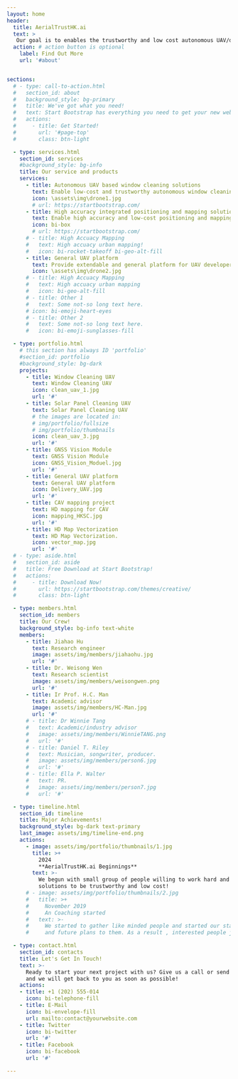 ```yaml
---
layout: home
header:
  title: AerialTrustHK.ai
  text: >
   Our goal is to enables the trustworthy and low cost autonomous UAV/drone based window cleaning in Hong Kong!
  action: # action button is optional
    label: Find Out More
    url: '#about'


sections:
  # - type: call-to-action.html
  #   section_id: about
  #   background_style: bg-primary
  #   title: We've got what you need!
  #   text: Start Bootstrap has everything you need to get your new website up and running in no time! All of the templates and themes on Start Bootstrap are open source, free to download, and easy to use. No strings attached!
  #   actions:
  #     - title: Get Started!
  #       url: '#page-top'
  #       class: btn-light

  - type: services.html
    section_id: services
    #background_style: bg-info
    title: Our service and products
    services:
      - title: Autonomous UAV based window cleaning solutions
        text: Enable low-cost and trustworthy autonomous window cleaning and buildings cleaning
        icon: \assets\img\drone1.jpg
        # url: https://startbootstrap.com/
      - title: High accuracy integrated positioning and mapping solutions
        text: Enable high accuracy and low-cost positioning and mapping service in diverse scenarios for drones with GNSS, IMU, vision and LiDAR
        icon: bi-box
        # url: https://startbootstrap.com/
      # - title: High Accuacy Mapping
      #   text: High accuacy urban mapping!
      #   icon: bi-rocket-takeoff bi-geo-alt-fill
      - title: General UAV platform
        text: Provide extendable and general platform for UAV developers, offering tools to design, test, and deploy UAV systems and modules 
        icon: \assets\img\drone2.jpg
      # - title: High Accuacy Mapping
      #   text: High accuacy urban mapping
      #   icon: bi-geo-alt-fill
      # - title: Other 1
      #   text: Some not-so long text here.
      # icon: bi-emoji-heart-eyes
      # - title: Other 2
      #   text: Some not-so long text here.
      #   icon: bi-emoji-sunglasses-fill

  - type: portfolio.html
    # this section has always ID 'portfolio'
    #section_id: portfolio
    #background_style: bg-dark
    projects:
      - title: Window Cleaning UAV 
        text: Window Cleaning UAV
        icon: clean_uav_1.jpg
        url: '#'
      - title: Solar Panel Cleaning UAV
        text: Solar Panel Cleaning UAV
        # the images are located in:
        # img/portfolio/fullsize
        # img/portfolio/thumbnails
        icon: clean_uav_3.jpg
        url: '#'
      - title: GNSS Vision Module
        text: GNSS Vision Module
        icon: GNSS_Vision_Moduel.jpg
        url: '#'
      - title: General UAV platform
        text: General UAV platform
        icon: Delivery_UAV.jpg
        url: '#'
      - title: CAV mapping project
        text: HD mapping for CAV
        icon: mapping_HKSC.jpg
        url: '#'
      - title: HD Map Vectorization
        text: HD Map Vectorization.
        icon: vector_map.jpg
        url: '#'
  # - type: aside.html
  #   section_id: aside
  #   title: Free Download at Start Bootstrap!
  #   actions:
  #     - title: Download Now!
  #       url: https://startbootstrap.com/themes/creative/
  #       class: btn-light

  - type: members.html
    section_id: members
    title: Our Crew!
    background_style: bg-info text-white
    members:
      - title: Jiahao Hu
        text: Research engineer
        image: assets/img/members/jiahaohu.jpg
        url: '#'
      - title: Dr. Weisong Wen
        text: Research scientist
        image: assets/img/members/weisongwen.png
        url: '#'
      - title: Ir Prof. H.C. Man
        text: Academic advisor
        image: assets/img/members/HC-Man.jpg
        url: '#'
      # - title: Dr Winnie Tang
      #   text: Academic/industry advisor
      #   image: assets/img/members/WinnieTANG.png
      #   url: '#'
      # - title: Daniel T. Riley
      #   text: Musician, songwriter, producer.
      #   image: assets/img/members/person6.jpg
      #   url: '#'
      # - title: Ella P. Walter
      #   text: PR.
      #   image: assets/img/members/person7.jpg
      #   url: '#'

  - type: timeline.html
    section_id: timeline
    title: Major Achievements!
    background_style: bg-dark text-primary
    last_image: assets/img/timeline-end.png
    actions:
      - image: assets/img/portfolio/thumbnails/1.jpg
        title: >+
          2024
          **AerialTrustHK.ai Beginnings**
        text: >-
          We begun with small group of people willing to work hard and make our
          solutions to be trustworthy and low cost!
      # - image: assets/img/portfolio/thumbnails/2.jpg
      #   title: >+
      #     November 2019
      #     An Coaching started
      #   text: >-
      #     We started to gather like minded people and started our stategies
      #     and future plans to them. As a result , interested people joined us!

  - type: contact.html
    section_id: contacts
    title: Let's Get In Touch!
    text: >-
      Ready to start your next project with us? Give us a call or send us an email
      and we will get back to you as soon as possible!
    actions:
    - title: +1 (202) 555-014
      icon: bi-telephone-fill
    - title: E-Mail
      icon: bi-envelope-fill
      url: mailto:contact@yourwebsite.com
    - title: Twitter
      icon: bi-twitter
      url: '#'
    - title: Facebook
      icon: bi-facebook
      url: '#'

---
```

